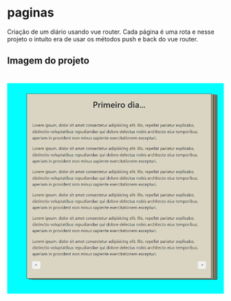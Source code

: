 # paginas

Criação de um diário usando vue router. Cada página é uma rota e nesse projeto o intuito era de usar os métodos push e back do vue router.

## Imagem do projeto
<h1>
<img src="https://github.com/JuanGustavo007/livro/blob/main/src/assets/Capturar.PNG"></img>

</h1>

